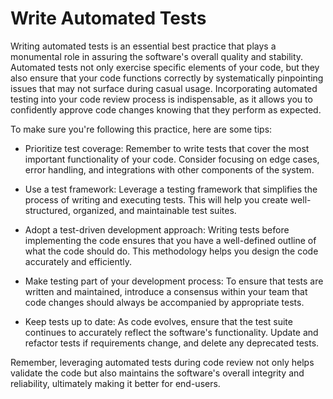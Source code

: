 # Write Automated Tests

Writing automated tests is an essential best practice that plays a monumental role in assuring the software's overall quality and stability. Automated tests not only exercise specific elements of your code, but they also ensure that your code functions correctly by systematically pinpointing issues that may not surface during casual usage. Incorporating automated testing into your code review process is indispensable, as it allows you to confidently approve code changes knowing that they perform as expected.

To make sure you're following this practice, here are some tips:

- Prioritize test coverage: Remember to write tests that cover the most important functionality of your code. Consider focusing on edge cases, error handling, and integrations with other components of the system.

- Use a test framework: Leverage a testing framework that simplifies the process of writing and executing tests. This will help you create well-structured, organized, and maintainable test suites.

- Adopt a test-driven development approach: Writing tests before implementing the code ensures that you have a well-defined outline of what the code should do. This methodology helps you design the code accurately and efficiently.

- Make testing part of your development process: To ensure that tests are written and maintained, introduce a consensus within your team that code changes should always be accompanied by appropriate tests.

- Keep tests up to date: As code evolves, ensure that the test suite continues to accurately reflect the software's functionality. Update and refactor tests if requirements change, and delete any deprecated tests.

Remember, leveraging automated tests during code review not only helps validate the code but also maintains the software's overall integrity and reliability, ultimately making it better for end-users.